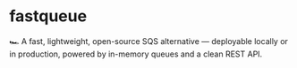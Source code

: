 # fastqueue
🏎️ A fast, lightweight, open-source SQS alternative — deployable locally or in production, powered by in-memory queues and a clean REST API.
